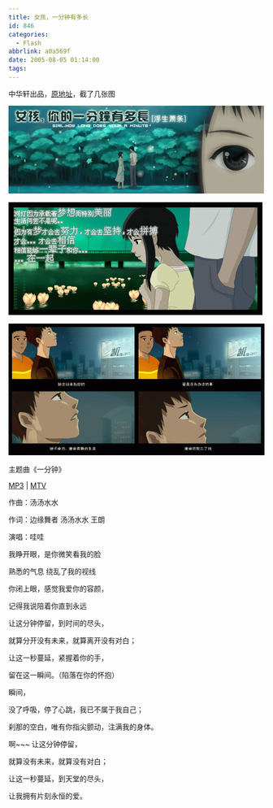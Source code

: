 ```yaml
---
title: 女孩，一分钟有多长
id: 846
categories:
  - Flash
abbrlink: a0a569f
date: 2005-08-05 01:14:00
tags:
---
```


中华轩出品，[原地址](http://www.sinodoor.com/Original/ListOriginal.aspx?classID=17)，截了几张图

![](/images/2005/08/05_5_182946070_12692.gif)

![](/images/2005/08/05_5_19574630_12693.gif)

[![](/images/2005/08/05_5_191584043_12694.gif)](=)

主题曲《一分钟》

[MP3](http://file.sinodoor.com/mp3/1m.mp3) | [MTV](http://www.sinodoor.com/HTML/1M/1m.avi)

作曲：汤汤水水 

作词：边缘舞者 汤汤水水 王朗 

演唱：哇哇 

我睁开眼，是你微笑看我的脸 

熟悉的气息 绕乱了我的视线 

你闭上眼，感觉我爱你的容颜， 

记得我说陪着你直到永远 

让这分钟停留，到时间的尽头， 

就算分开没有未来，就算离开没有对白； 

让这一秒蔓延，紧握着你的手， 

留在这一瞬间。（陷落在你的怀抱） 

瞬间， 

没了呼吸，停了心跳，我已不属于我自己； 

刹那的空白，唯有你指尖颤动，注满我的身体。 

啊~~~ 让这分钟停留， 

就算没有未来，就算没有对白； 

让这一秒蔓延，到天堂的尽头， 

让我拥有片刻永恒的爱。